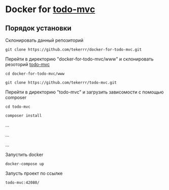 # Docker for [todo-mvc](https://github.com/tekerrr/todo-mvc)
## Порядок установки
Склонировать данный репозиторий
    
    git clone https://github.com/tekerrr/docker-for-todo-mvc.git

Перейти в директорию "docker-for-todo-mvc/www" и склонировать резоторий [todo-mvc](https://github.com/tekerrr/todo-mvc)

    cd docker-for-todo-mvc/www
    
    git clone https://github.com/tekerrr/todo-mvc.git
    
Перейти в директорию "todo-mvc" и загрузить зависомости с помощью composer

    cd todo-mvc
    
    composer install

...

...

...

Запустить docker

    docker-compose up
    
Запусть проект по ссылке

    todo-mvc:42080/
